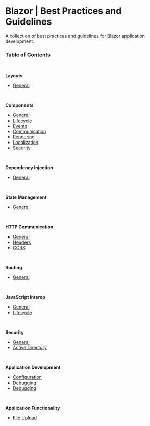 # Blazor | Best Practices and Guidelines

A collection of best practices and guidelines for Blazor application development.

### Table of Contents
<br>

**Layouts**

 - [General](https://github.com/sfvicente/BlazorStyleGuide/blob/master/Docs/Layouts/Layouts-General.md)
 <br>

**Components**

 - [General](https://github.com/sfvicente/BlazorStyleGuide/blob/master/Docs/Components/Components-General.md)
 - [Lifecycle](https://github.com/sfvicente/BlazorStyleGuide/blob/master/Docs/Components/Components-Lifecycle.md)
 - [Events](https://github.com/sfvicente/BlazorStyleGuide/blob/master/Docs/Components/Components-Events.md)
 - [Communication](https://github.com/sfvicente/BlazorStyleGuide/blob/master/Docs/Components/Components-Communication.md)
 - [Rendering](https://github.com/sfvicente/BlazorStyleGuide/blob/master/Docs/Components/Components-Rendering.md)
 - [Localization](https://github.com/sfvicente/BlazorStyleGuide/blob/master/Docs/Components/Components-Localization.md)
 - [Security](https://github.com/sfvicente/BlazorStyleGuide/blob/master/Docs/Components/Components-Security.md)
 <br>

 **Dependency Injection**

 - [General](https://github.com/sfvicente/BlazorStyleGuide/blob/master/Docs/DependencyInjection/DependencyInjection-General.md)
 <br>
 
 **State Management**

 - [General](https://github.com/sfvicente/BlazorStyleGuide/blob/master/Docs/StateManagement/StateManagement-General.md)
 <br>

 **HTTP Communication**

 - [General](https://github.com/sfvicente/BlazorStyleGuide/blob/master/Docs/HttpCommunication/HttpCommunication-General.md)
 - [Headers](https://github.com/sfvicente/BlazorStyleGuide/blob/master/Docs/HttpCommunication/HttpCommunication-Headers.md)
 - [CORS](https://github.com/sfvicente/BlazorStyleGuide/blob/master/Docs/HttpCommunication/HttpCommunication-Cors.md)
 <br>

**Routing**

- [General](https://github.com/sfvicente/BlazorStyleGuide/blob/master/Docs/Routing/Routing-General.md)
<br>

**JavaScript Interop**

- [General](https://github.com/sfvicente/BlazorStyleGuide/blob/master/Docs/JavaScriptInterop/JavaScriptInterop-General.md)
- [Lifecycle](https://github.com/sfvicente/BlazorStyleGuide/blob/master/Docs/JavaScriptInterop/JavaScriptInterop-Lifecycle.md)
<br>

**Security**

- [General](https://github.com/sfvicente/BlazorStyleGuide/blob/master/Docs/Security/Security-General.md)
- [Active Directory](https://github.com/sfvicente/BlazorStyleGuide/blob/master/Docs/Security/Security-ActiveDirectory.md)
<br>

**Application Development**

- [Configuration](https://github.com/sfvicente/BlazorStyleGuide/blob/master/Docs/ApplicationDevelopment/ApplicationDevelopment-Configuration.md)
- [Debugging](https://github.com/sfvicente/BlazorStyleGuide/blob/master/Docs/ApplicationDevelopment/ApplicationDevelopment-Debugging.md)
- [Debugging](https://github.com/sfvicente/BlazorStyleGuide/blob/master/Docs/ApplicationDevelopment/ApplicationDevelopment-Security.md)
<br>

**Application Functionality**

- [File Upload](https://github.com/sfvicente/BlazorStyleGuide/blob/master/Docs/ApplicationFunctionality/ApplicationFunctionality-FileUpload.md)
<br>
